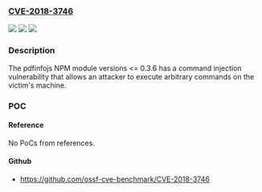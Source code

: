 ### [CVE-2018-3746](https://cve.mitre.org/cgi-bin/cvename.cgi?name=CVE-2018-3746)
![](https://img.shields.io/static/v1?label=Product&message=pdfinfojs&color=blue)
![](https://img.shields.io/static/v1?label=Version&message=n%2Fa&color=blue)
![](https://img.shields.io/static/v1?label=Vulnerability&message=Command%20Injection%20-%20Generic%20(CWE-77)&color=brighgreen)

### Description

The pdfinfojs NPM module versions <= 0.3.6 has a command injection vulnerability that allows an attacker to execute arbitrary commands on the victim's machine.

### POC

#### Reference
No PoCs from references.

#### Github
- https://github.com/ossf-cve-benchmark/CVE-2018-3746

